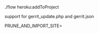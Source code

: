 
./flow heroku:addToProject

support for gerrit_update.php and gerrit.json

PRUNE_AND_IMPORT_SITE=<SitePackageKey>